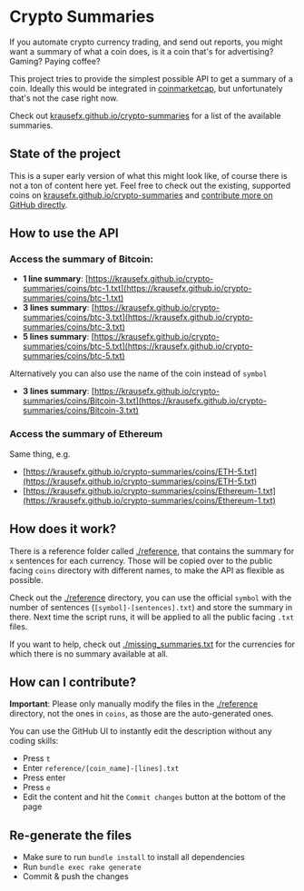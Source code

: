 # Crypto Summaries

If you automate crypto currency trading, and send out reports, you might want a summary of what a coin does, is it a coin that's for advertising? Gaming? Paying coffee?

This project tries to provide the simplest possible API to get a summary of a coin. Ideally this would be integrated in [coinmarketcap](https://coinmarketcap.com), but unfortunately that's not the case right now.

Check out [krausefx.github.io/crypto-summaries](https://krausefx.github.io/crypto-summaries/) for a list of the available summaries.

## State of the project

This is a super early version of what this might look like, of course there is not a ton of content here yet. Feel free to check out the existing, supported coins on [krausefx.github.io/crypto-summaries](https://krausefx.github.io/crypto-summaries/) and [contribute more on GitHub directly](#how-can-i-contribute).

## How to use the API

### Access the summary of Bitcoin:

- **1 line summary**: [https://krausefx.github.io/crypto-summaries/coins/btc-1.txt](https://krausefx.github.io/crypto-summaries/coins/btc-1.txt)
- **3 lines summary**: [https://krausefx.github.io/crypto-summaries/coins/btc-3.txt](https://krausefx.github.io/crypto-summaries/coins/btc-3.txt)
- **5 lines summary**: [https://krausefx.github.io/crypto-summaries/coins/btc-5.txt](https://krausefx.github.io/crypto-summaries/coins/btc-5.txt)

Alternatively you can also use the name of the coin instead of `symbol`

- **3 lines summary**: [https://krausefx.github.io/crypto-summaries/coins/Bitcoin-3.txt](https://krausefx.github.io/crypto-summaries/coins/Bitcoin-3.txt)

### Access the summary of Ethereum

Same thing, e.g.

- [https://krausefx.github.io/crypto-summaries/coins/ETH-5.txt](https://krausefx.github.io/crypto-summaries/coins/ETH-5.txt)
- [https://krausefx.github.io/crypto-summaries/coins/Ethereum-1.txt](https://krausefx.github.io/crypto-summaries/coins/Ethereum-1.txt)

## How does it work?

There is a reference folder called [./reference](./reference), that contains the summary for `x` sentences for each currency. Those will be copied over to the public facing `coins` directory with different names, to make the API as flexible as possible.

Check out the [./reference](./reference) directory, you can use the official `symbol` with the number of sentences (`[symbol]-[sentences].txt`) and store the summary in there. Next time the script runs, it will be applied to all the public facing `.txt` files.

If you want to help, check out [./missing_summaries.txt](./missing_summaries.txt) for the currencies for which there is no summary available at all.

## How can I contribute?

**Important**: Please only manually modify the files in the [./reference](./reference) directory, not the ones in `coins`, as those are the auto-generated ones.

You can use the GitHub UI to instantly edit the description without any coding skills:

- Press `t`
- Enter `reference/[coin_name]-[lines].txt`
- Press enter
- Press `e`
- Edit the content and hit the `Commit changes` button at the bottom of the page

## Re-generate the files

- Make sure to run `bundle install` to install all dependencies
- Run `bundle exec rake generate`
- Commit & push the changes

